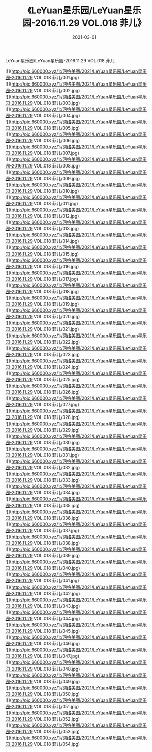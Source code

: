 ﻿---
layout: post
title:  《LeYuan星乐园/LeYuan星乐园-2016.11.29 VOL.018 菲儿》
date:   2021-03-01
img: http://pic.660000.xyz/1:/网络美图/2021/LeYuan星乐园/LeYuan星乐园-2016.11.29 VOL.018 菲儿/000.jpg
categories: [美女, 清纯, 唯美]
---

LeYuan星乐园/LeYuan星乐园-2016.11.29 VOL.018 菲儿

 ![](http://pic.660000.xyz/1:/网络美图/2021/LeYuan星乐园/LeYuan星乐园-2016.11.29 VOL.018 菲儿/001.jpg) <br>![](http://pic.660000.xyz/1:/网络美图/2021/LeYuan星乐园/LeYuan星乐园-2016.11.29 VOL.018 菲儿/002.jpg) <br>![](http://pic.660000.xyz/1:/网络美图/2021/LeYuan星乐园/LeYuan星乐园-2016.11.29 VOL.018 菲儿/003.jpg) <br>![](http://pic.660000.xyz/1:/网络美图/2021/LeYuan星乐园/LeYuan星乐园-2016.11.29 VOL.018 菲儿/004.jpg) <br>![](http://pic.660000.xyz/1:/网络美图/2021/LeYuan星乐园/LeYuan星乐园-2016.11.29 VOL.018 菲儿/005.jpg) <br>![](http://pic.660000.xyz/1:/网络美图/2021/LeYuan星乐园/LeYuan星乐园-2016.11.29 VOL.018 菲儿/006.jpg) <br>![](http://pic.660000.xyz/1:/网络美图/2021/LeYuan星乐园/LeYuan星乐园-2016.11.29 VOL.018 菲儿/007.jpg) <br>![](http://pic.660000.xyz/1:/网络美图/2021/LeYuan星乐园/LeYuan星乐园-2016.11.29 VOL.018 菲儿/008.jpg) <br>![](http://pic.660000.xyz/1:/网络美图/2021/LeYuan星乐园/LeYuan星乐园-2016.11.29 VOL.018 菲儿/009.jpg) <br>![](http://pic.660000.xyz/1:/网络美图/2021/LeYuan星乐园/LeYuan星乐园-2016.11.29 VOL.018 菲儿/010.jpg) <br>![](http://pic.660000.xyz/1:/网络美图/2021/LeYuan星乐园/LeYuan星乐园-2016.11.29 VOL.018 菲儿/011.jpg) <br>![](http://pic.660000.xyz/1:/网络美图/2021/LeYuan星乐园/LeYuan星乐园-2016.11.29 VOL.018 菲儿/012.jpg) <br>![](http://pic.660000.xyz/1:/网络美图/2021/LeYuan星乐园/LeYuan星乐园-2016.11.29 VOL.018 菲儿/013.jpg) <br>![](http://pic.660000.xyz/1:/网络美图/2021/LeYuan星乐园/LeYuan星乐园-2016.11.29 VOL.018 菲儿/014.jpg) <br>![](http://pic.660000.xyz/1:/网络美图/2021/LeYuan星乐园/LeYuan星乐园-2016.11.29 VOL.018 菲儿/015.jpg) <br>![](http://pic.660000.xyz/1:/网络美图/2021/LeYuan星乐园/LeYuan星乐园-2016.11.29 VOL.018 菲儿/016.jpg) <br>![](http://pic.660000.xyz/1:/网络美图/2021/LeYuan星乐园/LeYuan星乐园-2016.11.29 VOL.018 菲儿/017.jpg) <br>![](http://pic.660000.xyz/1:/网络美图/2021/LeYuan星乐园/LeYuan星乐园-2016.11.29 VOL.018 菲儿/018.jpg) <br>![](http://pic.660000.xyz/1:/网络美图/2021/LeYuan星乐园/LeYuan星乐园-2016.11.29 VOL.018 菲儿/019.jpg) <br>![](http://pic.660000.xyz/1:/网络美图/2021/LeYuan星乐园/LeYuan星乐园-2016.11.29 VOL.018 菲儿/020.jpg) <br>![](http://pic.660000.xyz/1:/网络美图/2021/LeYuan星乐园/LeYuan星乐园-2016.11.29 VOL.018 菲儿/021.jpg) <br>![](http://pic.660000.xyz/1:/网络美图/2021/LeYuan星乐园/LeYuan星乐园-2016.11.29 VOL.018 菲儿/022.jpg) <br>![](http://pic.660000.xyz/1:/网络美图/2021/LeYuan星乐园/LeYuan星乐园-2016.11.29 VOL.018 菲儿/023.jpg) <br>![](http://pic.660000.xyz/1:/网络美图/2021/LeYuan星乐园/LeYuan星乐园-2016.11.29 VOL.018 菲儿/024.jpg) <br>![](http://pic.660000.xyz/1:/网络美图/2021/LeYuan星乐园/LeYuan星乐园-2016.11.29 VOL.018 菲儿/025.jpg) <br>![](http://pic.660000.xyz/1:/网络美图/2021/LeYuan星乐园/LeYuan星乐园-2016.11.29 VOL.018 菲儿/026.jpg) <br>![](http://pic.660000.xyz/1:/网络美图/2021/LeYuan星乐园/LeYuan星乐园-2016.11.29 VOL.018 菲儿/027.jpg) <br>![](http://pic.660000.xyz/1:/网络美图/2021/LeYuan星乐园/LeYuan星乐园-2016.11.29 VOL.018 菲儿/028.jpg) <br>![](http://pic.660000.xyz/1:/网络美图/2021/LeYuan星乐园/LeYuan星乐园-2016.11.29 VOL.018 菲儿/029.jpg) <br>![](http://pic.660000.xyz/1:/网络美图/2021/LeYuan星乐园/LeYuan星乐园-2016.11.29 VOL.018 菲儿/030.jpg) <br>![](http://pic.660000.xyz/1:/网络美图/2021/LeYuan星乐园/LeYuan星乐园-2016.11.29 VOL.018 菲儿/031.jpg) <br>![](http://pic.660000.xyz/1:/网络美图/2021/LeYuan星乐园/LeYuan星乐园-2016.11.29 VOL.018 菲儿/032.jpg) <br>![](http://pic.660000.xyz/1:/网络美图/2021/LeYuan星乐园/LeYuan星乐园-2016.11.29 VOL.018 菲儿/033.jpg) <br>![](http://pic.660000.xyz/1:/网络美图/2021/LeYuan星乐园/LeYuan星乐园-2016.11.29 VOL.018 菲儿/034.jpg) <br>![](http://pic.660000.xyz/1:/网络美图/2021/LeYuan星乐园/LeYuan星乐园-2016.11.29 VOL.018 菲儿/035.jpg) <br>![](http://pic.660000.xyz/1:/网络美图/2021/LeYuan星乐园/LeYuan星乐园-2016.11.29 VOL.018 菲儿/036.jpg) <br>![](http://pic.660000.xyz/1:/网络美图/2021/LeYuan星乐园/LeYuan星乐园-2016.11.29 VOL.018 菲儿/037.jpg) <br>![](http://pic.660000.xyz/1:/网络美图/2021/LeYuan星乐园/LeYuan星乐园-2016.11.29 VOL.018 菲儿/038.jpg) <br>![](http://pic.660000.xyz/1:/网络美图/2021/LeYuan星乐园/LeYuan星乐园-2016.11.29 VOL.018 菲儿/039.jpg) <br>![](http://pic.660000.xyz/1:/网络美图/2021/LeYuan星乐园/LeYuan星乐园-2016.11.29 VOL.018 菲儿/040.jpg) <br>![](http://pic.660000.xyz/1:/网络美图/2021/LeYuan星乐园/LeYuan星乐园-2016.11.29 VOL.018 菲儿/041.jpg) <br>![](http://pic.660000.xyz/1:/网络美图/2021/LeYuan星乐园/LeYuan星乐园-2016.11.29 VOL.018 菲儿/042.jpg) <br>![](http://pic.660000.xyz/1:/网络美图/2021/LeYuan星乐园/LeYuan星乐园-2016.11.29 VOL.018 菲儿/043.jpg) <br>![](http://pic.660000.xyz/1:/网络美图/2021/LeYuan星乐园/LeYuan星乐园-2016.11.29 VOL.018 菲儿/044.jpg) <br>![](http://pic.660000.xyz/1:/网络美图/2021/LeYuan星乐园/LeYuan星乐园-2016.11.29 VOL.018 菲儿/045.jpg) <br>![](http://pic.660000.xyz/1:/网络美图/2021/LeYuan星乐园/LeYuan星乐园-2016.11.29 VOL.018 菲儿/046.jpg) <br>![](http://pic.660000.xyz/1:/网络美图/2021/LeYuan星乐园/LeYuan星乐园-2016.11.29 VOL.018 菲儿/047.jpg) <br>![](http://pic.660000.xyz/1:/网络美图/2021/LeYuan星乐园/LeYuan星乐园-2016.11.29 VOL.018 菲儿/048.jpg) <br>![](http://pic.660000.xyz/1:/网络美图/2021/LeYuan星乐园/LeYuan星乐园-2016.11.29 VOL.018 菲儿/049.jpg) <br>![](http://pic.660000.xyz/1:/网络美图/2021/LeYuan星乐园/LeYuan星乐园-2016.11.29 VOL.018 菲儿/050.jpg) <br>![](http://pic.660000.xyz/1:/网络美图/2021/LeYuan星乐园/LeYuan星乐园-2016.11.29 VOL.018 菲儿/051.jpg) <br>![](http://pic.660000.xyz/1:/网络美图/2021/LeYuan星乐园/LeYuan星乐园-2016.11.29 VOL.018 菲儿/052.jpg) <br>![](http://pic.660000.xyz/1:/网络美图/2021/LeYuan星乐园/LeYuan星乐园-2016.11.29 VOL.018 菲儿/053.jpg) <br>![](http://pic.660000.xyz/1:/网络美图/2021/LeYuan星乐园/LeYuan星乐园-2016.11.29 VOL.018 菲儿/054.jpg) <br>